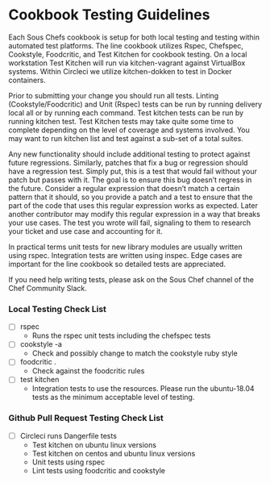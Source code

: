 
# Cookbook Testing Guidelines

Each Sous Chefs cookbook is setup for both local testing and testing within automated test platforms. The line cookbook utilizes Rspec, Chefspec, Cookstyle, Foodcritic, and Test Kitchen for cookbook testing. On a local workstation Test Kitchen will run via kitchen-vagrant against VirtualBox systems. Within Circleci we utilize kitchen-dokken to test in Docker containers.

Prior to submitting your change you should run all tests. Linting (Cookstyle/Foodcritic) and Unit (Rspec) tests can be run by running delivery local all or by running each command. Test kitchen tests can be run by running kitchen test. Test Kitchen tests may take quite some time to complete depending on the level of coverage and systems involved. You may want to run kitchen list and test against a sub-set of a total suites.

Any new functionality should include additional testing to protect against future regressions. Similarly, patches that fix a bug or regression should have a regression test. Simply put, this is a test that would fail without your patch but passes with it. The goal is to ensure this bug doesn’t regress in the future. Consider a regular expression that doesn’t match a certain pattern that it should, so you provide a patch and a test to ensure that the part of the code that uses this regular expression works as expected. Later another contributor may modify this regular expression in a way that breaks your use cases. The test you wrote will fail, signaling to them to research your ticket and use case and accounting for it.

In practical terms unit tests for new library modules are usually written using rspec. Integration tests are written using inspec. Edge cases are important for the line cookbook so detailed tests are appreciated.

If you need help writing tests, please ask on the Sous Chef channel of the Chef Community Slack.

### Local Testing Check List

- [ ] rspec
  - Runs the rspec unit tests including the chefspec tests
- [ ] cookstyle -a
  - Check and possibly change to match the cookstyle ruby style
- [ ] foodcritic .
  - Check against the foodcritic rules
- [ ] test kitchen
  - Integration tests to use the resources. Please run the ubuntu-18.04 tests as the minimum acceptable level of testing.

### Github Pull Request Testing Check List

- [ ] Circleci runs Dangerfile tests
  - Test kitchen on ubuntu linux versions
  - Test kitchen on centos and ubuntu linux versions
  - Unit tests using rspec
  - Lint tests using foodcritic and cookstyle
